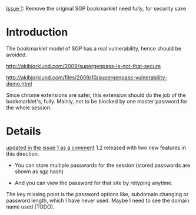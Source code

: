 [Issue 1](https://code.google.com/p/supergenpass-chrome-session/issues/detail?id=1): Remove the original SGP bookmarklet need fully, for security sake

# Introduction #

The bookmarklet model of SGP has a real vulnerability, hence should be avoided.

http://akibjorklund.com/2009/supergenpass-is-not-that-secure

http://akibjorklund.com/files/2009/10/supergenpass-vulnerability-demo.html

Since chrome extensions are safer, this extension should do the job of the bookmarklet's, fully. Mainly, not to be blocked by one master password for the whole session.

# Details #

[updated in the issue 1 as a comment](As.md)
1.2 released with two new features in this direction.

- You can store multiple passwords for the session (stored passwords are shown as sgp
hash)

- And you can view the password for that site by retyping anytime.

The key missing point is the password options like, subdomain changing or password
length, which I have never used. Maybe I need to see the domain name used (TODO).